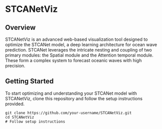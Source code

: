 # STCANetViz

## Overview
STCANetViz is an advanced web-based visualization tool designed to optimize the STCANet model, a deep learning architecture for ocean wave prediction. STCANet leverages the intricate nesting and coupling of two primary modules: the Spatial module and the Attention temporal module. These form a complex system to forecast oceanic waves with high precision.


## Getting Started
To start optimizing and understanding your STCANet model with STCANetViz, clone this repository and follow the setup instructions provided.

```shell
git clone https://github.com/your-username/STCANetViz.git
cd STCANetViz
# Follow setup instructions
